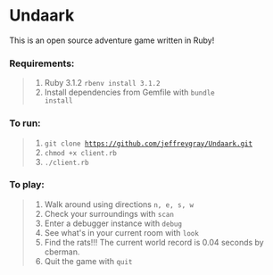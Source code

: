 # Undaark
This is an open source adventure game written in Ruby!

### Requirements:
> 1. Ruby 3.1.2 <code>rbenv install 3.1.2</code>
> 2. Install dependencies from Gemfile with <code>bundle install</code>

### To run:
> 1. <code>git clone https://github.com/jeffreygray/Undaark.git</code>
> 2. <code>chmod +x client.rb</code>
> 3. <code>./client.rb</code>

### To play:
> 1. Walk around using directions <code>n, e, s, w</code>
> 2. Check your surroundings with <code>scan</code>
> 3. Enter a debugger instance with <code>debug</code>
> 4. See what's in your current room with <code>look</code>
> 5. Find the rats!!! The current world record is 0.04 seconds by cberman.
> 6. Quit the game with <code>quit</code> 

